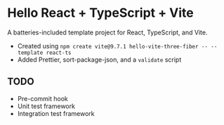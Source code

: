 # Hello React + TypeScript + Vite

A batteries-included template project for React, TypeScript, and Vite.

-   Created using `npm create vite@9.7.1 hello-vite-three-fiber -- --template react-ts`
-   Added Prettier, sort-package-json, and a `validate` script

## TODO

-   Pre-commit hook
-   Unit test framework
-   Integration test framework
